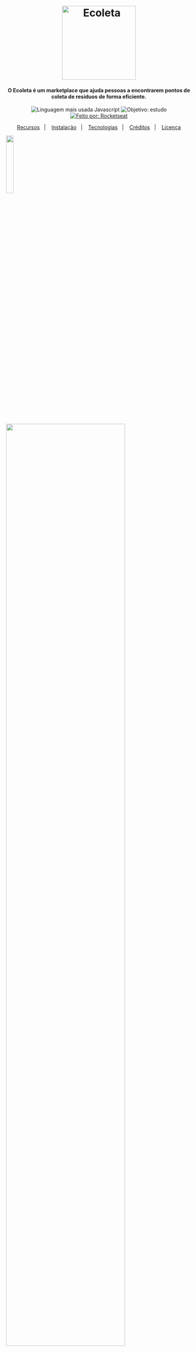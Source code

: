 <h1 align="center">
  <br>
  <img alt="Ecoleta" src="https://raw.githubusercontent.com/pedro-lisboa/Next-Level-Week-2020/master/img-github/logo.svg" width="200px">
</h1>

<h4 align="center">O Ecoleta é um marketplace que ajuda pessoas a encontrarem pontos de coleta de resíduos de forma eficiente.</h4>

<p align="center">
  <img alt="Linguagem mais usada Javascript" src="https://img.shields.io/github/languages/top/pedro-lisboa/Next-Level-Week-2020?style=flat">
  <img alt="Objetivo: estudo" src="https://img.shields.io/badge/purpose-study-lightgrey?style=flat">
  <a href="https://rocketseat.com.br/">
    <img alt="Feito por: Rocketseat" src="https://img.shields.io/badge/made%20by-Rocketseat-blueviolet?style=flat">
  </a>
</p>

<p align="center">
  <a href="#recursos">Recursos</a>&nbsp;&nbsp;&nbsp;|&nbsp;&nbsp;&nbsp;
  <a href="#instalação">Instalação</a>&nbsp;&nbsp;&nbsp;|&nbsp;&nbsp;&nbsp;
  <a href="#tecnologias">Tecnologias</a>&nbsp;&nbsp;&nbsp;|&nbsp;&nbsp;&nbsp;
  <a href="#créditos">Créditos</a>&nbsp;&nbsp;&nbsp;|&nbsp;&nbsp;&nbsp;
  <a href="#licença">Licença</a>
</p>

<p align="flex">
  <img src="https://raw.githubusercontent.com/pedro-lisboa/Next-Level-Week-2020/master/img-github/mobile.jpg" width=20%">
  <img src="https://raw.githubusercontent.com/pedro-lisboa/Next-Level-Week-2020/master/img-github/web.png" width=80%">
</p>

## Recursos
- Cadastro de ponto de coleta;
- Listar os pontos de coleta (filtros);
- Listar um ponto de coleta específico;
- Listar os itens que são coletados.

## Instalação
Para clonar e executar a aplicação é necessário [Git](https://git-scm.com) e [Node.js](https://nodejs.org/en/download/) (que instala também o [npm](http://npmjs.com)). Em sua linha de comando:

```bash
# Clone o repositório
$ git clone https://github.com/pedro-lisboa/Next-Level-Week-2020.git

# Entre no repositório
$ cd next-level-week-1

# Instale as dependências dentro do diretório server
$ cd server
$ npm install

# Instale as dependências dentro do diretório web
$ cd web
$ npm install

# Instale as dependências dentro do diretório mobile
$ cd mobile
$ npm install
```
### Importante modificar o arquivo `.env`!
- Renomear o arquivo `.env.example` para `.env` dentro de /server

- Dentro do arquivo `.env`, substituir conforme solicitado
  - `HOST_URL=http://LOCALHOST:3333_OU_URLEXPO:3333`

- Substituindo por `http://localhost:3333`
  - Somente a parte **web** da aplicação funcionará.

- Substituindo pelo IP de conexão com Expo (ex: `http://192.168.1.10:3333`)
  - As aplicações **web** e **mobile** funcionarão em conjunto.
  - Nesse caso, também é importante colocar o mesmo IP de conexão na `baseURL` dentro de `mobile/src/services/api.ts`

### Backend
```bash
# Executar para criar o banco de dados
$ npx knex migrate:latest

# Popular banco de dados com as informações fixas dos itens coletados
$ npx knex seed:run

# Rodar o backend
$ npm run dev
```
### Frontend
```bash
# Rodar aplicação web (cd web)
$ npm start

# Rodar aplicação mobile (cd mobile)
$ npm start
```

## Tecnologias
- [Typescript](https://www.typescriptlang.org/)
- [Node.js](https://nodejs.org/en/download/)
- [Express](https://www.npmjs.com/package/express)
- [Knex / SQLite](http://knexjs.org/)
- [ReactJS](https://pt-br.reactjs.org/)
- [React Native](https://reactnative.dev/)
- [Expo](https://expo.io/)

## Créditos
Aplicação construída durante a Next Level Week #01 , realizada por :rocket: [Rocketseat](https://rocketseat.com.br/).
